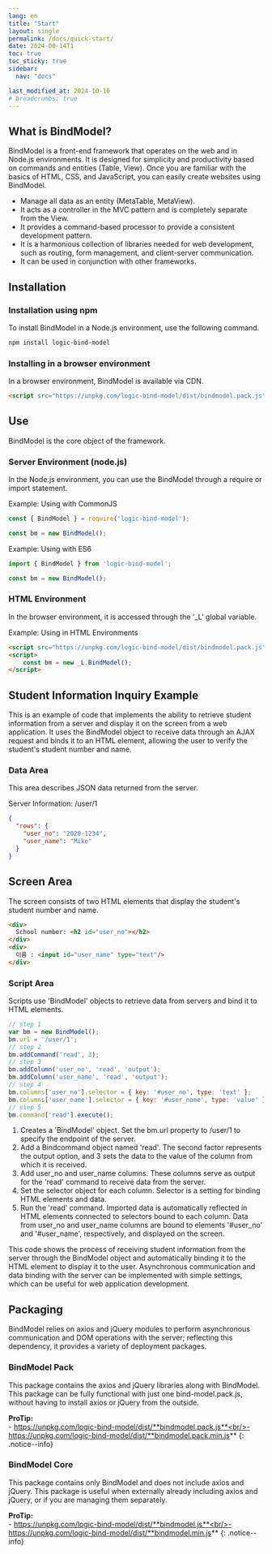 ```yaml
---
lang: en
title: "Start"
layout: single
permalink: /docs/quick-start/
date: 2024-08-14T1
toc: true
toc_sticky: true
sidebar:
  nav: "docs"

last_modified_at: 2024-10-10
# breadcrumbs: true
---
```


## What is BindModel?

BindModel is a front-end framework that operates on the web and in Node.js environments. It is designed for simplicity and productivity based on commands and entities (Table, View). Once you are familiar with the basics of HTML, CSS, and JavaScript, you can easily create websites using BindModel.

- Manage all data as an entity (MetaTable, MetaView).
- It acts as a controller in the MVC pattern and is completely separate from the View.
- It provides a command-based processor to provide a consistent development pattern.
- It is a harmonious collection of libraries needed for web development, such as routing, form management, and client-server communication.
- It can be used in conjunction with other frameworks.


<!-- **Note:** You won't ever assign this layout directly to a post or page. Instead all other layouts will build off of it by setting `layout: default` in their YAML Front Matter.
{: .notice} -->


<!-- ![image-left](/assets/images/image-alignment-150x150.jpg){: .align-left} The rest of this paragraph is filler for the sake of seeing the text wrap around the 150×150 image, which is **left aligned**. There should be plenty of room above, below, and to the right of the image. Just look at him there --- Hey guy! Way to rock that left side. I don't care what the right aligned image says, you look great. Don't let anyone else tell you differently. -->


## Installation

### Installation using npm

To install BindModel in a Node.js environment, use the following command.

```sh
npm install logic-bind-model
```

### Installing in a browser environment

In a browser environment, BindModel is available via CDN.

```html
<script src="https://unpkg.com/logic-bind-model/dist/bindmodel.pack.js"></script>
```



## Use

BindModel is the core object of the framework.

### Server Environment (node.js)

In the Node.js environment, you can use the BindModel through a require or import statement.

Example: Using with CommonJS
```js
const { BindModel } = require('logic-bind-model');

const bm = new BindModel();
```


Example: Using with ES6
```js
import { BindModel } from 'logic-bind-model';  

const bm = new BindModel();
```

### HTML Environment

In the browser environment, it is accessed through the '_L' global variable. 

Example: Using in HTML Environments
```html    
<script src="https://unpkg.com/logic-bind-model/dist/bindmodel.pack.js"></script>
<script>
	const bm = new _L.BindModel();
</script>
```

## Student Information Inquiry Example

This is an example of code that implements the ability to retrieve student information from a server and display it on the screen from a web application. It uses the BindModel object to receive data through an AJAX request and binds it to an HTML element, allowing the user to verify the student's student number and name.

### Data Area

This area describes JSON data returned from the server.

Server Information: /user/1
```json
{
  "rows": {
    "user_no": "2020-1234",
    "user_name": "Mike"
  }
}
```

## Screen Area

The screen consists of two HTML elements that display the student's student number and name.

```html
<div>
  School number: <h2 id="user_no"></h2>
</div>
<div>
  이름 : <input id="user_name" type="text"/>
</div>
```

### Script Area

Scripts use 'BindModel' objects to retrieve data from servers and bind it to HTML elements.


```js
// step 1 
var bm = new BindModel();
bm.url = '/user/1';
// step 2
bm.addCommand('read', 3);
// step 3
bm.addColumn('user_no', 'read', 'output');
bm.addColumn('user_name', 'read', 'output');
// step 4
bm.columns['user_no'].selector = { key: '#user_no', type: 'text' };
bm.columns['user_name'].selector = { key: '#user_name', type: 'value' };
// step 5
bm.command['read'].execute();
```
1. Creates a 'BindModel' object.
   Set the bm.url property to /user/1 to specify the endpoint of the server.
2. Add a Bindcommand object named 'read'.
   The second factor represents the output option, and 3 sets the data to the value of the column from which it is received.
3. Add user_no and user_name columns.
   These columns serve as output for the 'read' command to receive data from the server.
4. Set the selector object for each column.
   Selector is a setting for binding HTML elements and data.
5. Run the 'read' command.
   Imported data is automatically reflected in HTML elements connected to selectors bound to each column. Data from user_no and user_name columns are bound to elements '#user_no' and '#user_name', respectively, and displayed on the screen.

This code shows the process of receiving student information from the server through the BindModel object and automatically binding it to the HTML element to display it to the user. Asynchronous communication and data binding with the server can be implemented with simple settings, which can be useful for web application development.


## Packaging

BindModel relies on axios and jQuery modules to perform asynchronous communication and DOM operations with the server; reflecting this dependency, it provides a variety of deployment packages.

### BindModel Pack

This package contains the axios and jQuery libraries along with BindModel. This package can be fully functional with just one bind-model.pack.js, without having to install axios or jQuery from the outside.

**ProTip:** <br/>- https://unpkg.com/logic-bind-model/dist/**bindmodel.pack.js**<br/>- https://unpkg.com/logic-bind-model/dist/**bindmodel.pack.min.js**
{: .notice--info}

### BindModel Core

This package contains only BindModel and does not include axios and jQuery. This package is useful when externally already including axios and jQuery, or if you are managing them separately.

**ProTip:** 
<br/>- https://unpkg.com/logic-bind-model/dist/**bindmodel.js**<br/>- https://unpkg.com/logic-bind-model/dist/**bindmodel.min.js**
{: .notice--info}